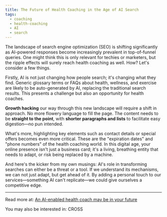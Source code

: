 ```yaml
---
title: The Future of Health Coaching in the Age of AI Search
tags:
  - coaching
  - health-coaching
  - AI
  - search
---
```

The landscape of search engine optimization (SEO) is shifting significantly as AI-powered responses become increasingly prevalent in top-of-funnel queries. One might think this is only relevant for techies or marketers, but the ripple effects will surely reach health coaching as well. How? Let's consider a few things.

Firstly, AI is not just changing how people search; it's changing what they find. Generic glossary terms or FAQs about health, wellness, and exercise are likely to be auto-generated by AI, replacing the traditional search results. This presents a challenge but also an opportunity for health coaches.

**Growth hacking** our way through this new landscape will require a shift in approach. No more flowery language to fill the page. The content needs to be **straight to the point**, with **shorter paragraphs and lists** to facilitate easy digestion—no pun intended.

What's more, highlighting key elements such as contact details or special offers becomes even more critical. These are the "expiration dates" and "phone numbers" of the health coaching world. In this digital age, your online presence isn't just a business card; it's a living, breathing entity that needs to adapt, or risk being replaced by a machine.

And here's the kicker from my own musings: AI's role in transforming searches can either be a threat or a tool. If we understand its mechanisms, we can not just adapt, but get ahead of it. By adding a personal touch to our services—something AI can't replicate—we could give ourselves a competitive edge.

----

Read more at: [An AI-enabled health coach may be in your future](https://www.beckershospitalreview.com/healthcare-information-technology/an-ai-enabled-health-coach-may-be-in-your-future.html)

You may also be interested in: CROSS